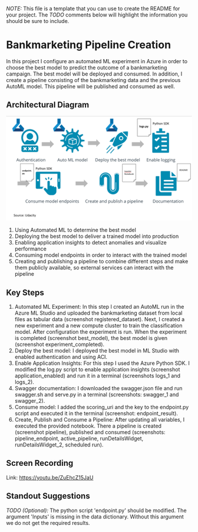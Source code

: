 *NOTE:* This file is a template that you can use to create the README for your project. The *TODO* comments below will highlight the information you should be sure to include.


# Bankmarketing Pipeline Creation

In this project I configure an automated ML experiment in Azure in order to choose the best model to predict the outcome of a bankmarketing campaign. The best model will be deployed and consumed. In addition, I create a pipeline consisting of the bankmarketing data and the previous AutoML model. This pipeline will be published and consumed as well.

## Architectural Diagram

![Screenshot](diagramm.PNG)

1. Using Automated ML to determine the best model
2. Deploying the best model to deliver a trained model into production
3. Enabling application insights to detect anomalies and visualize performance
4. Consuming model endpoints in order to interact with the trained model
5. Creating and publishing a pipeline to combine different steps and make them publicly available, so external services can interact with the pipeline

## Key Steps
1. Automated ML Experiment: In this step I created an AutoML run in the Azure ML Studio and uploaded the bankmarketing dataset from local files as tabular data (screenshot registered_dataset). Next, I created a new experiment and a new compute cluster to train the classification model. After configuration the experiment is run. When the experiment is completed (screenshot best_model), the best model is given (screenshot experiment_completed).  
2. Deploy the best model: I deployed the best model in ML Studio with enabled authentication and using ACI.
3. Enable Application Insights: For this step I used the Azure Python SDK. I modified the log.py script to enable application insights (screenshot application_enabled) and run it in a terminal (screenshots logs_1 and logs_2).
4. Swagger documentation: I downloaded the swagger.json file and run swagger.sh and serve.py in a terminal (screenshots: swagger_1 and swagger_2).
5. Consume model: I added the scoring_uri and the key to the endpoint.py script and executed it in the terminal (screenshot: endpoint_result).
6. Create, Publish and Consume a Pipeline: After updating all variables, I executed the provided notebook. There a pipeline is created (screenshot pipeline), published and consumed (screenshots: pipeline_endpoint, active_pipeline, runDetailsWidget, runDetailsWidget_2, scheduled run).

## Screen Recording
Link: https://youtu.be/ZuEhcZ15JaU

## Standout Suggestions
*TODO (Optional):* The python script 'endpoint.py' should be modified. The argument 'Inputs' is missing in the data dictionary. Without this argument we do not get the required results.
